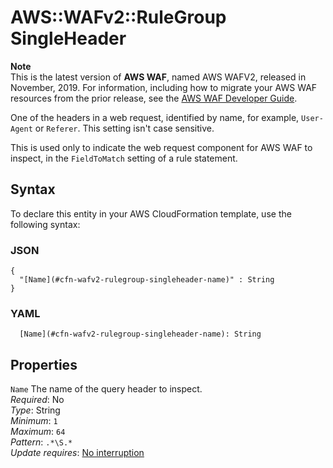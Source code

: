 # AWS::WAFv2::RuleGroup SingleHeader<a name="aws-properties-wafv2-rulegroup-singleheader"></a>

**Note**  
This is the latest version of **AWS WAF**, named AWS WAFV2, released in November, 2019\. For information, including how to migrate your AWS WAF resources from the prior release, see the [AWS WAF Developer Guide](https://docs.aws.amazon.com/waf/latest/developerguide/waf-chapter.html)\. 

One of the headers in a web request, identified by name, for example, `User-Agent` or `Referer`\. This setting isn't case sensitive\.

This is used only to indicate the web request component for AWS WAF to inspect, in the `FieldToMatch` setting of a rule statement\. 

## Syntax<a name="aws-properties-wafv2-rulegroup-singleheader-syntax"></a>

To declare this entity in your AWS CloudFormation template, use the following syntax:

### JSON<a name="aws-properties-wafv2-rulegroup-singleheader-syntax.json"></a>

```
{
  "[Name](#cfn-wafv2-rulegroup-singleheader-name)" : String
}
```

### YAML<a name="aws-properties-wafv2-rulegroup-singleheader-syntax.yaml"></a>

```
  [Name](#cfn-wafv2-rulegroup-singleheader-name): String
```

## Properties<a name="aws-properties-wafv2-rulegroup-singleheader-properties"></a>

`Name`  <a name="cfn-wafv2-rulegroup-singleheader-name"></a>
The name of the query header to inspect\.  
*Required*: No  
*Type*: String  
*Minimum*: `1`  
*Maximum*: `64`  
*Pattern*: `.*\S.*`  
*Update requires*: [No interruption](https://docs.aws.amazon.com/AWSCloudFormation/latest/UserGuide/using-cfn-updating-stacks-update-behaviors.html#update-no-interrupt)
